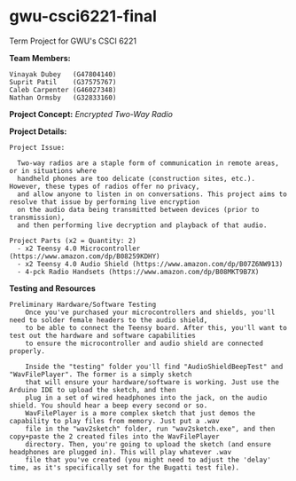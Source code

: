 # gwu-csci6221-final
Term Project for GWU's CSCI 6221

**Team Members:**

    Vinayak Dubey   (G47804140)
    Suprit Patil    (G37575767)
    Caleb Carpenter (G46027348)
    Nathan Ormsby   (G32833160)

**Project Concept:** _Encrypted Two-Way Radio_

**Project Details:**

    Project Issue: 
    
      Two-way radios are a staple form of communication in remote areas, or in situations where 
      handheld phones are too delicate (construction sites, etc.). However, these types of radios offer no privacy, 
      and allow anyone to listen in on conversations. This project aims to resolve that issue by performing live encryption 
      on the audio data being transmitted between devices (prior to transmission), 
      and then performing live decryption and playback of that audio.

    Project Parts (x2 = Quantity: 2)
      - x2 Teensy 4.0 Microcontroller (https://www.amazon.com/dp/B08259KDHY)
      - x2 Teensy 4.0 Audio Shield (https://www.amazon.com/dp/B07Z6NW913)
      - 4-pck Radio Handsets (https://www.amazon.com/dp/B08MKT9B7X)

**Testing and Resources**

    Preliminary Hardware/Software Testing
        Once you've purchased your microcontrollers and shields, you'll need to solder female headers to the audio shield,
        to be able to connect the Teensy board. After this, you'll want to test out the hardware and software capabilities
        to ensure the microcontroller and audio shield are connected properly.

        Inside the "testing" folder you'll find "AudioShieldBeepTest" and "WavFilePlayer". The former is a simply sketch
        that will ensure your hardware/software is working. Just use the Arduino IDE to upload the sketch, and then
        plug in a set of wired headphones into the jack, on the audio shield. You should hear a beep every second or so.
        WavFilePlayer is a more complex sketch that just demos the capability to play files from memory. Just put a .wav
        file in the "wav2sketch" folder, run "wav2sketch.exe", and then copy+paste the 2 created files into the WavFilePlayer
        directory. Then, you're going to upload the sketch (and ensure headphones are plugged in). This will play whatever .wav
        file that you've created (you might need to adjust the 'delay' time, as it's specifically set for the Bugatti test file).
